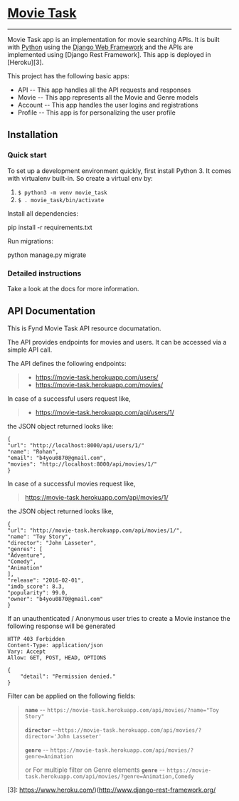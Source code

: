 # [Movie Task][2]
----------------

 Movie Task app is an implementation for movie searching APIs. It is built with [Python][0] using the [Django Web Framework][1] and the APIs are implemented using [Django Rest Framework]. This app is deployed in [Heroku][3].

This project has the following basic apps:

* API -- This app handles all the API requests and responses
* Movie -- This app represents all the Movie and Genre models
* Account -- This app handles the user logins and registrations
* Profile -- This app is for personalizing the user profile

## Installation

### Quick start

To set up a development environment quickly, first install Python 3. It
comes with virtualenv built-in. So create a virtual env by:

1. `$ python3 -m venv movie_task`
2. `$ . movie_task/bin/activate`

Install all dependencies:

pip install -r requirements.txt

Run migrations:

python manage.py migrate

### Detailed instructions

Take a look at the docs for more information.


API Documentation
------------------------
This is Fynd Movie Task API resource documatation.

The API provides endpoints for movies and users. It can be accessed via a simple API call.

The API defines the following endpoints:

> * https://movie-task.herokuapp.com/users/
> * https://movie-task.herokuapp.com/movies/

In case of a successful users request like,

> * https://movie-task.herokuapp.com/api/users/1/

the JSON object returned looks like:

    {
    "url": "http://localhost:8000/api/users/1/"
    "name": "Rohan",
    "email": "b4you0870@gmail.com",
    "movies": "http://localhost:8000/api/movies/1/"
    }

In case of a successful movies request like,

> https://movie-task.herokuapp.com/api/movies/1/

the JSON object returned looks like,

    {
    "url": "http://movie-task.herokuapp.com/api/movies/1/",
    "name": "Toy Story",
    "director": "John Lasseter",
    "genres": [
    "Adventure",
    "Comedy",
    "Animation"
    ],
    "release": "2016-02-01",
    "imdb_score": 8.3,
    "popularity": 99.0,
    "owner": "b4you0870@gmail.com"
    }

If an unauthenticated / Anonymous user tries to create a Movie instance the following response will be generated

    HTTP 403 Forbidden
    Content-Type: application/json
    Vary: Accept
    Allow: GET, POST, HEAD, OPTIONS

    {
        "detail": "Permission denied."
    }

Filter can be applied on the following fields:

> **`name`** -- `https://movie-task.herokuapp.com/api/movies/?name="Toy Story"`
>
> **`director`** --`https://movie-task.herokuapp.com/api/movies/?director='John Lasseter'`
>
> **`genre`** -- `https://movie-task.herokuapp.com/api/movies/?genre=Animation`
>
> or
> For multiple filter on Genre elements
> **`genre`** -- `https://movie-task.herokuapp.com/api/movies/?genre=Animation,Comedy`

[0]: https://www.python.org/
[1]: https://www.djangoproject.com/
[2]: https://movie-task.herokuapp.com/
[3]: https://www.heroku.com/)(http://www.django-rest-framework.org/
